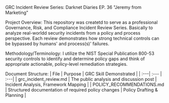 GRC Incident Review Series: Darknet Diaries EP. 36 "Jeremy from Marketing"

Project Overview:
This repository was createtd to serve as a professional Governance, Risk, and Compliance Incident Review Series. Basically to analyze real-worldd security incidents from a policy and process perspective. Each review demonstrates how strong technical controls can be bypassed by humans' and process(s)' failures.

Methodology/Terminology:
I utilize the NIST Special Publication 800-53 security controls to identify and determine policy gaps and think of appropriate actionable, policy-level remediation strategies.

Document Structure:
| File | Purpose | GRC Skill Demonstrated |
| :---| :--- | :---|
| grc_incident_review.md | The public analysis and discussion post | Incident Analysis, Framework Mapping |
| POLICY_RECOMMENDATIONS.md | Structured documentation of required policy changes | Policy Drafting & Planning |


